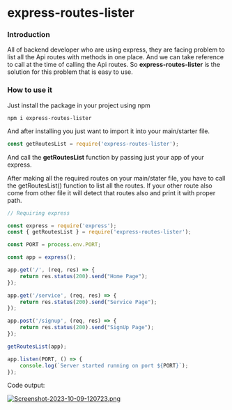 # express-routes-lister

### Introduction
All of backend developer who are using express, they are facing problem to list all the Api routes with methods in one place. And we can take reference to call at the time of calling the Api routes. So **express-routes-lister** is the solution for this problem that is easy to use.

### How to use it

Just install the package in your project using npm

```
npm i express-routes-lister
```


And after installing you just want to import it into your main/starter file. 
```JavaScript
const getRoutesList = require('express-routes-lister');
```

And call the **getRoutesList** function by passing just your app of your express.

After making all the required routes on your main/stater file, you have to call the getRoutesList() function to list all the routes. If your other route also come from other file it will detect that routes also and print it with proper path.

```JavaScript
// Requiring express

const express = require('express');
const { getRoutesList } = require('express-routes-lister');

const PORT = process.env.PORT;

const app = express();

app.get('/', (req, res) => {
    return res.status(200).send("Home Page");
});

app.get('/service', (req, res) => {
    return res.status(200).send("Service Page");
});

app.post('/signup', (req, res) => {
    return res.status(200).send("SignUp Page");
});

getRoutesList(app);

app.listen(PORT, () => {
    console.log(`Server started running on port ${PORT}`);
});

```

Code output:

[![Screenshot-2023-10-09-120723.png](https://i.postimg.cc/wvRhDG1K/Screenshot-2023-10-09-120723.png)](https://postimg.cc/WFjFvSmS)